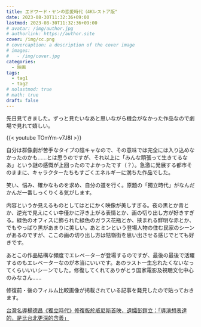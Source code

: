 ```yaml
---
title: エドワード・ヤンの恋愛時代（4Kレストア版"
date: 2023-08-30T11:32:36+09:00
lastmod: 2023-08-30T11:32:36+09:00
# avatar: /img/author.jpg
# authorlink: https://author.site
cover: /img/cc.png
# covercaption: a description of the cover image
# images:
#   - /img/cover.jpg
categories:
  - 映画
tags:
  - tag1
  - tag2
# nolastmod: true
# math: true
draft: false
---
```


先日見てきました。ずっと見たいなあと思いながら機会がなかった作品なので劇場で見れて嬉しい。
<!--more-->
{{< youtube TOmYm-v7J8I >}}

自分は群像劇が苦手なタイプの陰キャなので、その意味では完全には入り込めなかったのかも……とは思うのですが、それ以上に「みんな頑張って生きてるなあ」という謎の感慨が上回ったのでよかったです（？）。急激に発展する都市そのままに、キャラクターたちもすごくエネルギーに満ちた作品でした。

笑い、悩み、確かなものを求め、自分の道を行く。原題の「獨立時代」がなんだかんだ一番しっくりくる気がします。

内容というか見えるものとしてはとにかく映像が美しすぎる。夜の黒とか青とか、逆光で見えにくい中僅かに浮き上がる表情とか、画の切り出し方が好きすぎる。緑色のオフィスに飾られた緑色のガラス花瓶とか、挟まれる鮮明な赤とか、でもやっぱり黒があまりに美しい。あとミンという登場人物の住む民家のシーンがあるのですが、ここの画の切り出し方は牯嶺街を思い出させる感じでとても好きです。

あとこの作品結構な頻度でエレベーターが登場するのですが、最後の最後で活躍するのもエレベーターなのが本当にいいです。あのラスト一生忘れたくないなってくらいいいシーンでした。修復してくれてありがとう国家電影及視聴文化中心のみなさん……

修復前・後のフィルム比較画像が掲載されている記事を発見したので貼っておきます。

[台灣名導楊德昌《獨立時代》修復版於威尼斯首映，遺孀彭鎧立：「導演想表達的，是比台北更深的含義」](https://www.thenewslens.com/amparticle/172922)
